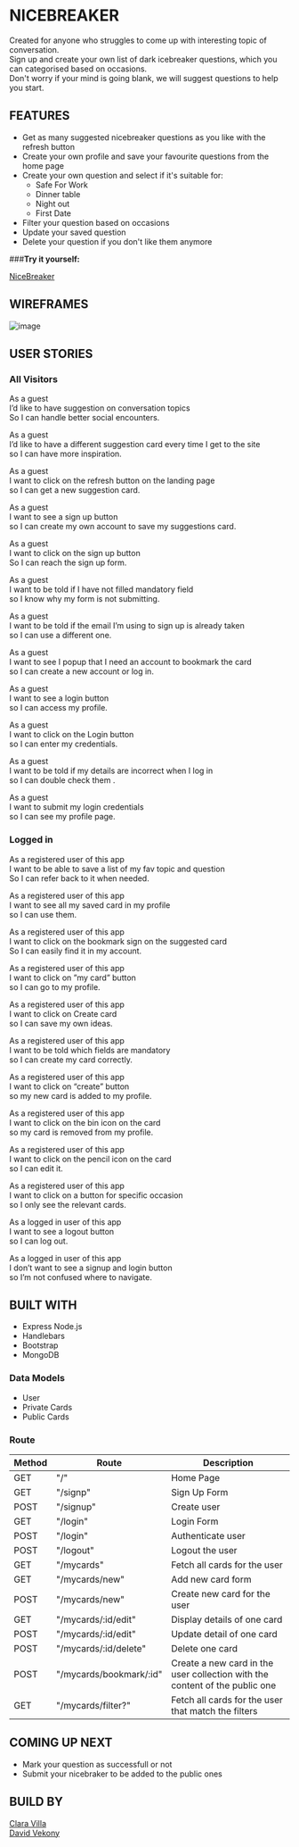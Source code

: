 # NICEBREAKER

Created for anyone who struggles to come up with interesting topic of conversation.  
Sign up and create your own list of dark icebreaker questions, which you can categorised based on occasions.  
Don't worry if your mind is going blank, we will suggest questions to help you start.

## FEATURES

- Get as many suggested nicebreaker questions as you like with the refresh button
- Create your own profile and save your favourite questions from the home page
- Create your own question and select if it's suitable for:
  - Safe For Work
  - Dinner table
  - Night out
  - First Date
- Filter your question based on occasions
- Update your saved question
- Delete your question if you don't like them anymore

###**Try it yourself:**  

[NiceBreaker](https://nicebreaker.herokuapp.com/)

## WIREFRAMES


![image](https://user-images.githubusercontent.com/52048170/153452905-a0abd4a0-1000-4e20-9cb6-4d0db6a761e7.png)

## USER STORIES

### **All Visitors**

As a guest  
I’d like to have suggestion on conversation topics  
So I can handle better social encounters.  

As a guest  
I’d like to have a different suggestion card every time I get to the site  
so I can have more inspiration.  

As a guest  
I want to click on the refresh button on the landing page  
so I can get a new suggestion card.  

As a guest  
I want to see a sign up button  
so I can create my own account to save my suggestions card.  

As a guest  
I want to click on the sign up button  
So I can reach the sign up form. 

As a guest  
I want to be told if I have not filled mandatory field  
so I know why my form is not submitting.  

As a guest  
I want to be told if the email I’m using to sign up is already taken  
so I can use a different one.  

As a guest  
I want to see I popup that I need an account to bookmark the card  
so I can create a new account or log in.  

As a guest  
I want to see a login button  
so I can access my profile.  

As a guest  
I want to click on the Login button  
so I can enter my credentials.  

As a guest  
I want to be told if my details are incorrect when I log in  
so I can double check them . 

As a guest  
I want to submit my login credentials  
so I can see my profile page.  

### **Logged in**

As a registered user of this app  
I want to be able to save a list of my fav topic and question  
So I can refer back to it when needed.  

As a registered user of this app  
I want to see all my saved card in my profile  
so I can use them.  

As a registered user of this app  
I want to click on the bookmark sign on the suggested card  
So I can easily find it in my account.  

As a registered user of this app  
I want to click on ”my card” button  
so I can go to my profile.  

As a registered user of this app  
I want to click on Create card  
so I can save my own ideas.  

As a registered user of this app  
I want to be told which fields are mandatory  
so I can create my card correctly.  

As a registered user of this app  
I want to click on “create” button  
so my new card is added to my profile.  

As a registered user of this app  
I want to click on the bin icon on the card   
so my card is removed from my profile.

As a registered user of this app  
I want to click on the pencil icon on the card  
so I can edit it.  

As a registered user of this app  
I want to click on a button for specific occasion  
so I only see the relevant cards.  

As a logged in user of this app  
I want to see a logout button  
so I can log out.  

As a logged in user of this app  
I don’t want to see a signup and login button  
so I’m not confused where to navigate.  

## BUILT WITH

- Express Node.js
- Handlebars
- Bootstrap
- MongoDB

### Data Models

- User
- Private Cards
- Public Cards

### Route

| Method   | Route                   | Description                                                                 |
|----------|-------------------------|-----------------------------------------------------------------------------|
| GET      | "/"                     | Home Page                                                                   |
| GET      | "/signp"                | Sign Up Form                                                                |
| POST     | "/signup"               | Create user                                                                 |
| GET      | "/login"                | Login Form                                                                  |
| POST     | "/login"                | Authenticate user                                                           |
| POST     | "/logout"               | Logout the user                                                             |
| GET      | "/mycards"              | Fetch all cards for the user                                                |
| GET      | "/mycards/new"          | Add new card form                                                           |
| POST     | "/mycards/new"          | Create new card for the user                                                |
| GET      | "/mycards/:id/edit"     | Display details of one card                                                 |
| POST     | "/mycards/:id/edit"     | Update detail of one card                                                   |
| POST     | "/mycards/:id/delete"   | Delete one card                                                             |
| POST     | "/mycards/bookmark/:id" | Create a new card in the user collection with the content of the public one |
| GET      | "/mycards/filter?"      | Fetch all cards for the user that match the filters                         |

## COMING UP NEXT

- Mark your question as successfull or not
- Submit your nicebraker to be added to the public ones

## BUILD BY

[Clara Villa](https://github.com/claravilla)  
[David Vekony](https://github.com/davidvekony)
